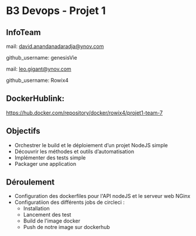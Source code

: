 # B3 Devops - Projet 1

## InfoTeam 
mail: david.anandanadaradja@ynov.com

github​_username: genesisVie

mail: leo.gigant@ynov.com

github​_username: Rowix4

## DockerHublink: 
https://hub.docker.com/repository/docker/rowix4/projet1-team-7

## Objectifs 
- Orchestrer le build et le déploiement d’un projet NodeJS simple
- Découvrir les méthodes et outils d’automatisation
- Implémenter des tests simple
- Packager une application

## Déroulement
- Configuration des dockerfiles pour l'API nodeJS et le serveur web NGinx
- Configuratiion des différents jobs de circleci :
	* Installation
	* Lancement des test
	* Build de l'image docker
	* Push de notre image sur dockerhub